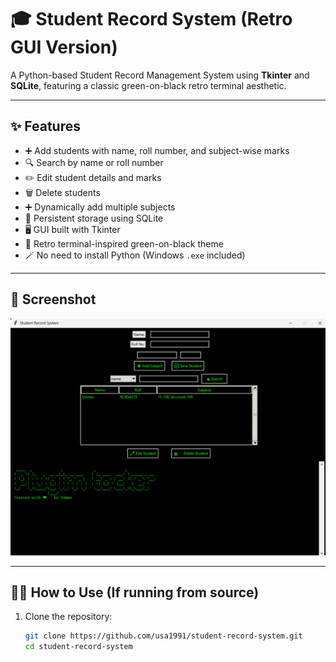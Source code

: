 # 🎓 Student Record System (Retro GUI Version)

A Python-based Student Record Management System using **Tkinter** and **SQLite**, featuring a classic green-on-black retro terminal aesthetic.

---

## ✨ Features

- ➕ Add students with name, roll number, and subject-wise marks
- 🔍 Search by name or roll number
- ✏️ Edit student details and marks
- 🗑️ Delete students
- ➕ Dynamically add multiple subjects
- 📁 Persistent storage using SQLite
- 🖥️ GUI built with Tkinter
- 🎨 Retro terminal-inspired green-on-black theme
- 🪄 No need to install Python (Windows `.exe` included)

---

## 📸 Screenshot

![Student Record System Screenshot](screenshots/retro-ui.png)

---

## 🧑‍💻 How to Use (If running from source)

1. Clone the repository:
   ```bash
   git clone https://github.com/usa1991/student-record-system.git
   cd student-record-system
